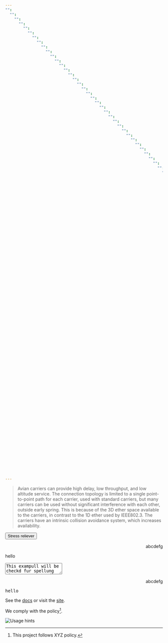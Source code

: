```yaml
---
"":
  "":
    "":
      "":
        "":
          "":
            "":
              "":
                "":
                  "":
                    "":
                      "":
                        "":
                          "":
                            "":
                              "":
                                "":
                                  "":
                                    "":
                                      "":
                                        "":
                                          "":
                                            "":
                                              "":
                                                "":
                                                  "":
                                                    "":
                                                      "":
                                                        "":
                                                          "":
                                                            "":
                                                              "":
                                                                "":
                                                                  "":
                                                                    "":
                                                                      "":
                                                                        "":
                                                                          "":
                                                                            "":
                                                                              "":
                                                                                "":
                                                                                  "":
                                                                                    "":
                                                                                      "":
                                                                                        "":
                                                                                          "":
                                                                                            "":
                                                                                              "":
                                                                                                "":
                                                                                                  "":
                                                                                                    "":
                                                                                                      "":
                                                                                                        "":
                                                                                                          "":
                                                                                                            "":
                                                                                                              "":
                                                                                                                "":
                                                                                                                  "":
                                                                                                                    "":
                                                                                                                      "":
                                                                                                                        "":
                                                                                                                          "":
                                                                                                                            "":
                                                                                                                              "":
                                                                                                                                "":
                                                                                                                                  "":
                                                                                                                                    "":
                                                                                                                                      "":
                                                                                                                                        "":
                                                                                                                                          "":
                                                                                                                                            "":
                                                                                                                                              "":
                                                                                                                                                "":
                                                                                                                                                  "":
                                                                                                                                                    "":
                                                                                                                                                      "":
                                                                                                                                                        "":
                                                                                                                                                          "":
                                                                                                                                                            "":
                                                                                                                                                              "":
                                                                                                                                                                "":
                                                                                                                                                                  "":
                                                                                                                                                                    "":
                                                                                                                                                                      "":
                                                                                                                                                                        "":
                                                                                                                                                                          "":
                                                                                                                                                                            "":
                                                                                                                                                                              "":
                                                                                                                                                                                "":
                                                                                                                                                                                  "":
                                                                                                                                                                                    "":
                                                                                                                                                                                      "":
                                                                                                                                                                                        "":
                                                                                                                                                                                          "":
                                                                                                                                                                                            "":
                                                                                                                                                                                              "":
                                                                                                                                                                                                "":
                                                                                                                                                                                                  "":
                                                                                                                                                                                                    "":
                                                                                                                                                                                                      "":

---
```


<blockquote cite="https://datatracker.ietf.org/doc/html/rfc1149">
  <p>
    Avian carriers can provide high delay, low throughput, and low altitude
    service. The connection topology is limited to a single point-to-point path
    for each carrier, used with standard carriers, but many carriers can be used
    without significant interference with each other, outside early spring. This
    is because of the 3D ether space available to the carriers, in contrast to
    the 1D ether used by IEEE802.3. The carriers have an intrinsic collision
    avoidance system, which increases availability.
  </p>
</blockquote>

<button accesskey="s">Stress reliever</button>

<p dir="rtl">abcdefg</p>

<a draggable="true">hello</a>

<textarea spellcheck="true">
This exampull will be checkd fur spellung when you try to edit it.
</textarea>

<p dir="rtl">abcdefg</p>

<kbd>hello</kbd>

[site]: https://example.com
[docs]: https://example.com/docs

See the [docs] or visit the [site].

[^policy]: This project follows XYZ policy.

We comply with the policy[^policy].

<picture>
  <source srcset="./assets/hints-desktop.png" media="(hover: hover) and (pointer: fine)">
  <source srcset="./assets/hints-touch.png"   media="(hover: none) and (pointer: coarse)">
  <img src="./assets/hints-generic.png" alt="Usage hints">
</picture>
